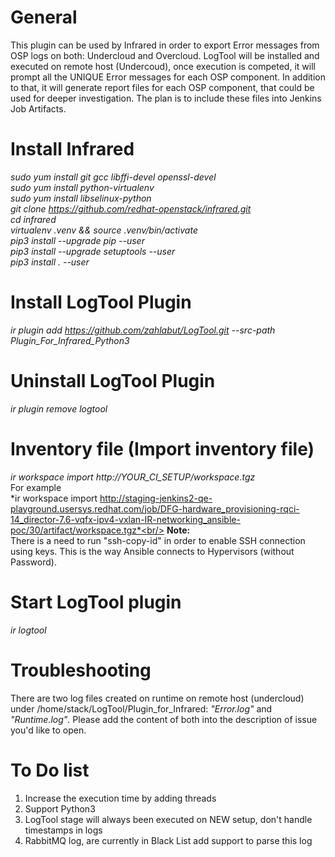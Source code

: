 # General
This plugin can be used by Infrared in order to export Error messages from OSP logs on both: Undercloud and Overcloud.
LogTool will be installed and executed on remote host (Undercoud), once execution is competed, it will prompt
all the UNIQUE Error messages for each OSP component. In addition to that, it will generate report files for each
OSP component, that could be used for deeper investigation. The plan is to include these files into Jenkins Job Artifacts.

# Install Infrared
*sudo yum install git gcc libffi-devel openssl-devel<br/>*
*sudo yum install python-virtualenv<br/>*
*sudo yum install libselinux-python<br/>*
*git clone https://github.com/redhat-openstack/infrared.git<br/>*
*cd infrared<br/>*
*virtualenv .venv && source .venv/bin/activate<br/>*
*pip3 install --upgrade pip --user<br/>*
*pip3 install --upgrade setuptools --user<br/>*
*pip3 install . --user<br/>*


# Install LogTool Plugin
*ir plugin add https://github.com/zahlabut/LogTool.git --src-path Plugin_For_Infrared_Python3*

# Uninstall LogTool Plugin
*ir plugin remove logtool*

# Inventory file (Import inventory file)
*ir workspace import http://YOUR_CI_SETUP/workspace.tgz<br/>*
For example <br/>
*ir workspace import http://staging-jenkins2-qe-playground.usersys.redhat.com/job/DFG-hardware_provisioning-rqci-14_director-7.6-vqfx-ipv4-vxlan-IR-networking_ansible-poc/30/artifact/workspace.tgz*<br/>
**Note:** <br/>
There is a need to run "ssh-copy-id" in order to enable SSH connection using keys. This is the way
Ansible connects to Hypervisors (without Password).<br/>


# Start LogTool plugin
*ir logtool*

# Troubleshooting
There are two log files created on runtime on remote host (undercloud) under /home/stack/LogTool/Plugin_for_Infrared:
 _"Error.log"_ and _"Runtime.log"_.
Please add the content of both into the description of issue you'd like to open.


# To Do list
1) Increase the execution time by adding threads
2) Support Python3
3) LogTool stage will always been executed on NEW setup, don't handle timestamps in logs
4) RabbitMQ log, are currently in Black List add support to parse this log